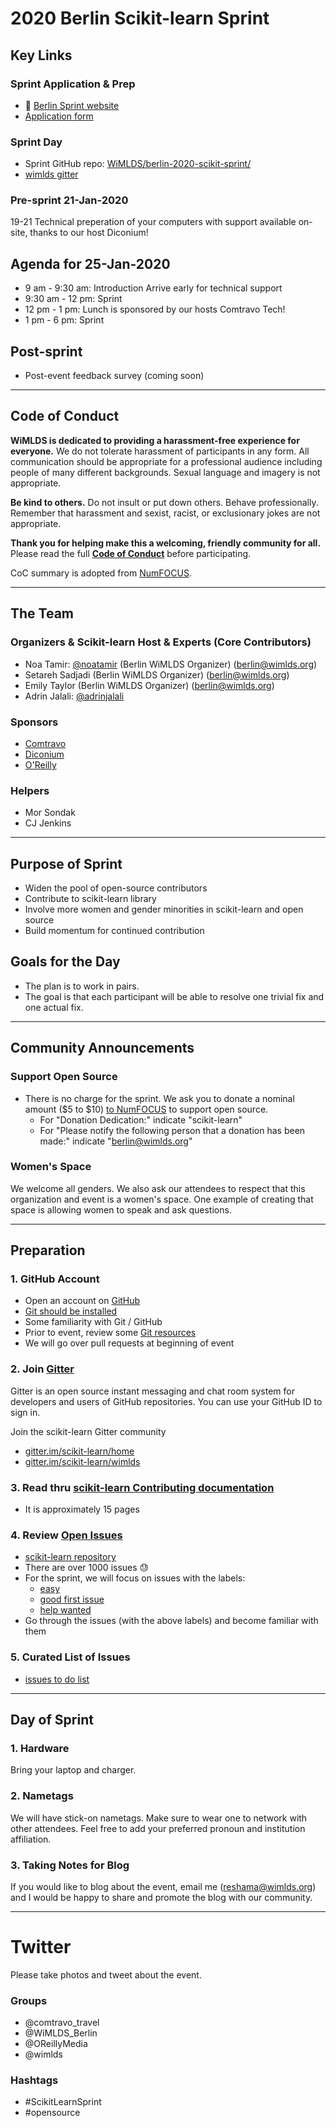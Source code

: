 # 2020 Berlin Scikit-learn Sprint

## Key Links

### Sprint Application & Prep
* :key: [Berlin Sprint website](https://sites.google.com/view/berlinscikitsprint/home) 
* [Application form](https://forms.gle/wcSe7Vyoeuhzxc689)

### Sprint Day
* Sprint GitHub repo: [WiMLDS/berlin-2020-scikit-sprint/](https://github.com/WiMLDS/berlin-2020-scikit-sprint)
* [wimlds gitter](https://gitter.im/scikit-learn/wimlds)

### Pre-sprint 21-Jan-2020
19-21 Technical preperation of your computers with support available on-site, thanks to our host Diconium!

## Agenda for 25-Jan-2020
- 9 am - 9:30 am: Introduction Arrive early for technical support
- 9:30 am - 12 pm: Sprint
- 12 pm - 1 pm: Lunch is sponsored by our hosts Comtravo Tech!
- 1 pm - 6 pm: Sprint

## Post-sprint
* Post-event feedback survey (coming soon)

----
## Code of Conduct
**WiMLDS is dedicated to providing a harassment-free experience for everyone.** We do not tolerate harassment of participants in any form. All communication should be appropriate for a professional audience including people of many different backgrounds. Sexual language and imagery is not appropriate.

**Be kind to others.** Do not insult or put down others. Behave professionally. Remember that harassment and sexist, racist, or exclusionary jokes are not appropriate.

**Thank you for helping make this a welcoming, friendly community for all.**  Please read the full [**Code of Conduct**](https://github.com/WiMLDS/starter-kit/wiki/Code-of-conduct) before participating.  

CoC summary is adopted from [NumFOCUS](https://numfocus.org/code-of-conduct).

---
## The Team

### Organizers & Scikit-learn Host & Experts (Core Contributors)
* Noa Tamir:  [@noatamir](https://twitter.com/noatamir) (Berlin WiMLDS Organizer) (berlin@wimlds.org)
* Setareh Sadjadi (Berlin WiMLDS Organizer) (berlin@wimlds.org)
* Emily Taylor (Berlin WiMLDS Organizer) (berlin@wimlds.org)
* Adrin Jalali:  [@adrinjalali](https://twitter.com/adrinjalali)

### Sponsors  
- [Comtravo](https://www.comtravo.com/de/)
- [Diconium](https://diconium.com/)
- [O'Reilly](https://www.oreilly.com/)


### Helpers
* Mor Sondak
* CJ Jenkins

---

## Purpose of Sprint
- Widen the pool of open-source contributors
- Contribute to scikit-learn library
- Involve more women and gender minorities in scikit-learn and open source
- Build momentum for continued contribution


## Goals for the Day
- The plan is to work in pairs. 
- The goal is that each participant will be able to resolve one trivial fix and one actual fix.

---

## Community Announcements

### Support Open Source
- There is no charge for the sprint. We ask you to donate a nominal amount ($5 to $10) [to NumFOCUS](https://numfocus.org/donate) to support open source.
  - For "Donation Dedication:"  indicate "scikit-learn"
  - For "Please notify the following person that a donation has been made:" indicate "berlin@wimlds.org"

### Women's Space
We welcome all genders.  We also ask our attendees to respect that this organization and event is a women's space.  One example of creating that space is allowing women to speak and ask questions.

---

## Preparation

### 1.  GitHub Account
- Open an account on [GitHub](https://github.com/)
- [Git should be installed](https://git-scm.com/book/en/v2/Getting-Started-Installing-Git)
- Some familiarity with Git / GitHub 
- Prior to event, review some [Git resources](https://github.com/reshamas/git-intro-workshop/blob/master/extra_resources/resource_git_tutorials.md) 
- We will go over pull requests at beginning of event

### 2.  Join [Gitter](https://gitter.im)
Gitter is an open source instant messaging and chat room system for developers and users of GitHub repositories.  You can use your GitHub ID to sign in. 

Join the scikit-learn Gitter community
* [gitter.im/scikit-learn/home](https://gitter.im/scikit-learn/home)
* [gitter.im/scikit-learn/wimlds](https://gitter.im/scikit-learn/wimlds)

### 3.  Read thru [scikit-learn Contributing documentation](http://scikit-learn.org/stable/developers/contributing.html)
* It is approximately 15 pages

### 4.  Review [Open Issues](https://github.com/scikit-learn/scikit-learn/issues) 
* [scikit-learn repository](https://github.com/scikit-learn/scikit-learn)
* There are over 1000 issues :sweat:
* For the sprint, we will focus on issues with the labels:  
    - [easy](https://github.com/scikit-learn/scikit-learn/issues?q=is%3Aissue+is%3Aopen+label%3AEasy)
    - [good first issue](https://github.com/scikit-learn/scikit-learn/issues?q=is%3Aissue+is%3Aopen+label%3A"good+first+issue")
    - [help wanted](https://github.com/scikit-learn/scikit-learn/issues?q=is%3Aissue+is%3Aopen+label%3A"help+wanted")
* Go through the issues (with the above labels) and become familiar with them 

### 5.  Curated List of Issues
- [issues to do list](https://github.com/WiMLDS/berlin-2020-scikit-sprint/projects/1)


---

## Day of Sprint

### 1.  Hardware
Bring your laptop and charger.

### 2.  Nametags
We will have stick-on nametags.  Make sure to wear one to network with other attendees.  Feel free to add your preferred pronoun and institution affiliation.

### 3.  Taking Notes for Blog
If you would like to blog about the event, email me (reshama@wimlds.org) and I would be happy to share and promote the blog with our community. 

---
# Twitter

Please take photos and tweet about the event.

### Groups

- @comtravo_travel
- @WiMLDS_Berlin
- @OReillyMedia
- @wimlds

### Hashtags

- #ScikitLearnSprint
- #opensource


